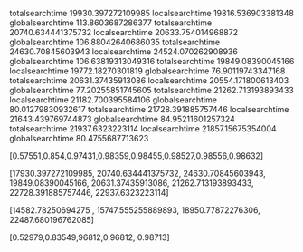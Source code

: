



totalsearchtime 19930.397272109985 localsearchtime 19816.536903381348 globalsearchtime 113.8603687286377
totalsearchtime 20740.634441375732 localsearchtime 20633.754014968872 globalsearchtime 106.88042640686035
totalsearchtime 24630.70845603943 localsearchtime 24524.070262908936 globalsearchtime 106.63819313049316
totalsearchtime 19849.08390045166 localsearchtime 19772.18270301819 globalsearchtime 76.90119743347168
totalsearchtime 20631.37435913086 localsearchtime 20554.171800613403 globalsearchtime 77.20255851745605
totalsearchtime 21262.713193893433 localsearchtime 21182.700395584106 globalsearchtime 80.01279830932617
totalsearchtime 21728.391885757446 localsearchtime 21643.439769744873 globalsearchtime 84.95211601257324
totalsearchtime 21937.6323223114 localsearchtime 21857.15675354004 globalsearchtime 80.4755687713623


[0.57551,0.854,0.97431,0.98359,0.98455,0.98527,0.98556,0.98632]

[17930.397272109985,
20740.634441375732,
24630.70845603943,
19849.08390045166,
20631.37435913086,
21262.713193893433,
22728.391885757446,
22937.6323223114]




[14582.78250694275 ,
15747.555255889893,
18950.77872276306,
22487.680196762085]

[0.52979,0.83549,96812,0.96812, 0.98713]
